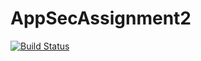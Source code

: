 # AppSecAssignment2

[![Build Status](https://travis-ci.com/jn1888/AppSecAssignment1.svg?token=EJsbAkdxuATF8AynR8q4&branch=master)](https://travis-ci.com/jn1888/AppSecAssignment2)

